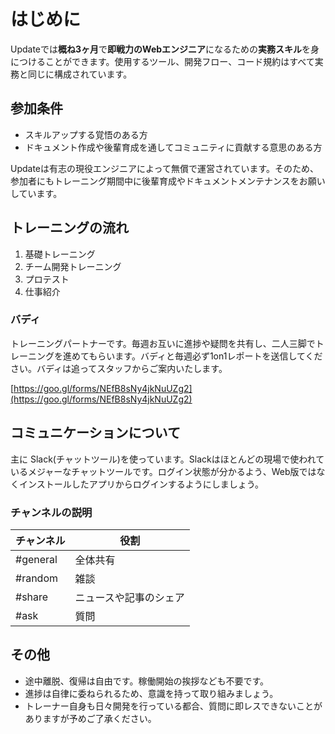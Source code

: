 # はじめに

Updateでは**概ね3ヶ月**で**即戦力のWebエンジニア**になるための**実務スキル**を身につけることができます。使用するツール、開発フロー、コード規約はすべて実務と同じに構成されています。

## 参加条件

- スキルアップする覚悟のある方
- ドキュメント作成や後輩育成を通してコミュニティに貢献する意思のある方

Updateは有志の現役エンジニアによって無償で運営されています。そのため、参加者にもトレーニング期間中に後輩育成やドキュメントメンテナンスをお願いしています。

## トレーニングの流れ

1. 基礎トレーニング
2. チーム開発トレーニング
3. プロテスト
4. 仕事紹介

### バディ

トレーニングパートナーです。毎週お互いに進捗や疑問を共有し、二人三脚でトレーニングを進めてもらいます。バディと毎週必ず1on1レポートを送信してください。バディは追ってスタッフからご案内いたします。

[https://goo.gl/forms/NEfB8sNy4jkNuUZg2](https://goo.gl/forms/NEfB8sNy4jkNuUZg2)

## コミュニケーションについて

主に Slack(チャットツール)を使っています。Slackはほとんどの現場で使われているメジャーなチャットツールです。ログイン状態が分かるよう、Web版ではなくインストールしたアプリからログインするようにしましょう。

### チャンネルの説明

| チャンネル | 役割 |
| --- | --- |
| #general | 全体共有 |
| #random | 雑談 |
| #share | ニュースや記事のシェア |
| #ask | 質問 |

## その他

* 途中離脱、復帰は自由です。稼働開始の挨拶なども不要です。
* 進捗は自律に委ねられるため、意識を持って取り組みましょう。
* トレーナー自身も日々開発を行っている都合、質問に即レスできないことがありますが予めご了承ください。



